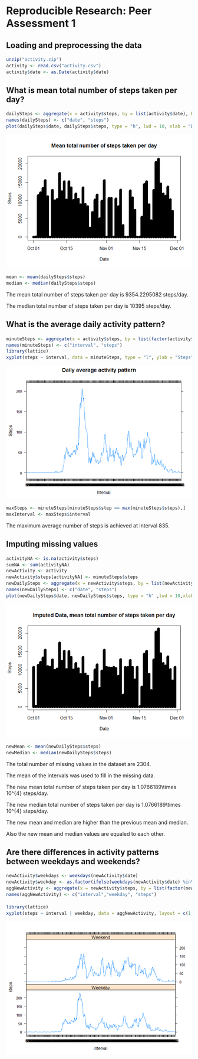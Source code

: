 # Reproducible Research: Peer Assessment 1


## Loading and preprocessing the data


```r
unzip("activity.zip")
activity <- read.csv("activity.csv")
activity$date <- as.Date(activity$date)
```

## What is mean total number of steps taken per day?


```r
dailySteps <- aggregate(x = activity$steps, by = list(activity$date), FUN = sum, na.rm=TRUE)
names(dailySteps) <- c("date", "steps")
plot(dailySteps$date, dailySteps$steps, type = "h", lwd = 10, xlab = "Date", ylab = "Steps", main = "Mean total number of steps taken per day")
```

![](PA1_template_files/figure-html/meanSteps-1.png) 

```r
mean <- mean(dailySteps$steps)
median <- median(dailySteps$steps)
```
The mean total number of steps taken per day is 9354.2295082 steps/day.

The median total number of steps taken per day is 10395 steps/day.

## What is the average daily activity pattern?


```r
minuteSteps <- aggregate(x = activity$steps, by = list(factor(activity$interval)), FUN = mean, na.rm=TRUE)
names(minuteSteps) <- c("interval", "steps")
library(lattice)
xyplot(steps ~ interval, data = minuteSteps, type = "l", ylab = "Steps", xlab = "Interval", main = "Daily average activity pattern")
```

![](PA1_template_files/figure-html/unnamed-chunk-1-1.png) 

```r
maxSteps <- minuteSteps[minuteSteps$step == max(minuteSteps$steps),]
maxInterval <- maxSteps$interval
```

The maximum average number of steps is achieved at interval 835. 

## Imputing missing values


```r
activityNA <- is.na(activity$steps)
sumNA <- sum(activityNA)
newActivity <- activity
newActivity$steps[activityNA] <- minuteSteps$steps
newDailySteps <- aggregate(x = newActivity$steps, by = list(newActivity$date), FUN = sum, na.rm=TRUE)
names(newDailySteps) <- c("date", "steps")
plot(newDailySteps$date, newDailySteps$steps, type = "h" ,lwd = 10,xlab = "Date", ylab = "Steps", main = "Imputed Data, mean total number of steps taken per day")
```

![](PA1_template_files/figure-html/unnamed-chunk-2-1.png) 

```r
newMean <- mean(newDailySteps$steps)
newMedian <- median(newDailySteps$steps)
```

The total number of missing values in the dataset are 2304.

The mean of the intervals was used to fill in the missing data. 

The new mean total number of steps taken per day is 1.0766189\times 10^{4} steps/day.

The new median total number of steps taken per day is 1.0766189\times 10^{4} steps/day.

The new mean and median are higher than the previous mean and median.

Also the new mean and median values are equaled to each other.


## Are there differences in activity patterns between weekdays and weekends?


```r
newActivity$weekdays <- weekdays(newActivity$date)
newActivity$weekday <- as.factor(ifelse(weekdays(newActivity$date) %in% c("Saturday","Sunday"), "Weekend", "Weekday"))
aggNewActivity <- aggregate(x = newActivity$steps, by = list(factor(newActivity$interval), newActivity$weekday), FUN = mean, na.rm=TRUE)
names(aggNewActivity) <- c("interval","weekday", "steps")

library(lattice)
xyplot(steps ~ interval | weekday, data = aggNewActivity, layout = c(1, 2), type = "l")
```

![](PA1_template_files/figure-html/unnamed-chunk-3-1.png) 















